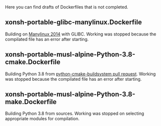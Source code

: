 Here you can find drafts of Dockerfiles that is not completed.

## xonsh-portable-glibc-manylinux.Dockerfile 

Building on [Manylinux 2014](https://github.com/pypa/manylinux) with GLIBC. Working was stopped because the compilated file has an error after starting.

## xonsh-portable-musl-alpine-Python-3.8-cmake.Dockerfile

Building Python 3.8 from [python-cmake-buildsystem pull request](https://github.com/python-cmake-buildsystem/python-cmake-buildsystem/pull/267). Working was stopped because the compilated file has an error after starting.

## xonsh-portable-musl-alpine-Python-3.8-make.Dockerfile

Building Python 3.8 from sources. Working was stopped on selecting appropriate modules for compilation.
